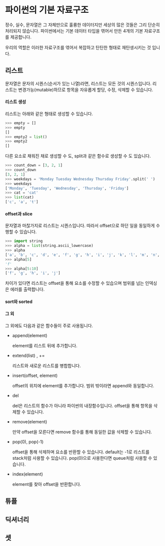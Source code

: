 # 파이썬의 기본 자료구조

정수, 실수, 문자열은 그 자체만으로 훌륭한 데이터지만 세상의 많은 것들은 그리 단순히 처리되지 않습니다. 파이썬에서는 기본 데이터 타입을 엮어서 만든 4개의 기본 자료구조를 제공합니다. 

우리의 역할은 이러한 자료구조를 엮어서 복잡하고 탄탄한 형태로 재탄생시키는 것 입니다.



## 리스트

문자열은 문자의 시퀀스(순서가 있는 나열)라면, 리스트는 모든 것의 시퀀스입니다. 리스트는 변경가능(mutable)하므로 항목을 자유롭게 할당, 수정, 삭제할 수 있습니다. 

#### 리스트 생성

리스트는 아래와 같은 형태로 생성할 수 있습니다.

```python
>>> empty = []
>>> empty
[]
>>> empty2 = list()
>>> empty2
[]
```

다른 요소로 채워진 채로 생성할 수 도, split과 같은 함수로 생성할 수 도 있습니다.

```python
>>> count_down = [3, 2, 1]
>>> count_down
[3, 2, 1]
>>> weekdays = 'Monday Tuesday Wednesday Thursday Friday'.split(' ')
>>> weekdays
['Monday', 'Tuesday', 'Wednesday', 'Thursday', 'Friday']
>>> cat = 'cat'
>>> list(cat)
['c', 'a', 't']
```



#### offset과 slice

문자열과 마찮가지로 리스트는 시퀀스입니다. 따라서 offset으로 하던 일을 동일하게 수행할 수 있습니다.

```python
>>> import string
>>> alpha = list(string.ascii_lowercase)
>>> alpha
['a', 'b', 'c', 'd', 'e', 'f', 'g', 'h', 'i', 'j', 'k', 'l', 'm', 'n', 'o', 'p', 'q', 'r', 's', 't', 'u', 'v', 'w', 'x', 'y', 'z']
>>> alpha[5]
'f'
>>> alpha[5:10]
['f', 'g', 'h', 'i', 'j']
```

차이가 있다면 리스트는 offset을 통해 요소를 수정할 수 있습으며 범위를 넘는 인덱싱은 에러를 출력합니다.



#### sort와 sorted





#### 그 외

그 외에도 다음과 같은 함수들이 주로 사용됩니다.

- append(element)

  element를 리스트 뒤에 추가합니다.

- extend(list) , +=

  리스트와 새로운 리스트를 병합합니다.

- insert(offset, element)

  offset의 위치에 element를 추가합니다. 범위 밖이라면 append와 동일합니다.

- del

  del은 리스트의 함수가 아니라 파이썬의 내장함수입니다. offset을 통해 항목을 삭제할 수 있습니다.

- remove(element)

  만약 offset을 모른다면 remove 함수를 통해 동일한 값을 삭제할 수 있습니다.

- pop(0), pop(-1)

  offset을 통해 삭제하며 요소를 반환할 수 있습니다. default는 -1로 리스트를 stack처럼 사용할 수 있습니다. pop(0)으로 사용한다면 queue처럼 사용할 수 있습니다.

- index(element)

  element를 찾아 offset을 반환합니다.

## 튜플

## 딕셔너리

## 셋

